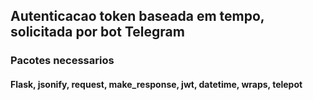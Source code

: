 ## Autenticacao token baseada em tempo, solicitada por bot Telegram
### Pacotes necessarios
#### Flask, jsonify, request, make_response, jwt, datetime, wraps, telepot

